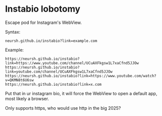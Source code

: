 # Instabio lobotomy
Escape pod for Instagram's WebView.

Syntax:
```
neursh.github.io/instabio?link=example.com
```

Example:
```
https://neursh.github.io/instabio?link=https://www.youtube.com/channel/UCuAXFkgsw1L7xaCfnd5JJOw
https://neursh.github.io/instabio?link=youtube.com/channel/UCuAXFkgsw1L7xaCfnd5JJOw
https://neursh.github.io/instabio?link=https://www.youtube.com/watch?v=QKMN8t6U6sw
https://neursh.github.io/instabio?link=x.com
```

Put that in ur instagram bio, it will force the WebView to open a default app, most likely a browser.

Only supports https, who would use http in the big 2025?
